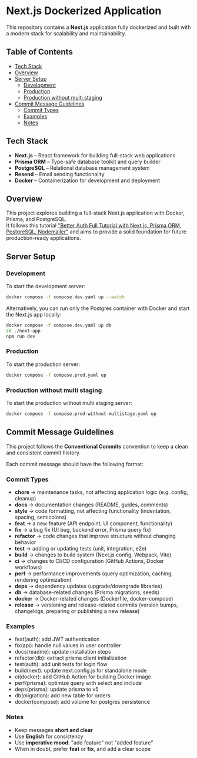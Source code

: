 # Next.js Dockerized Application

This repository contains a **Next.js** application fully dockerized and built with a modern stack for scalability and maintainability.

## Table of Contents

- [Tech Stack](#tech-stack)
- [Overview](#overview)
- [Server Setup](#server-setup)
  - [Development](#development)
  - [Production](#production)
  - [Production without multi staging](#production-without-multi-staging)
- [Commit Message Guidelines](#commit-message-guidelines)
  - [Commit Types](#commit-types)
  - [Examples](#examples)
  - [Notes](#notes)

## Tech Stack

- **Next.js** – React framework for building full-stack web applications
- **Prisma ORM** – Type-safe database toolkit and query builder
- **PostgreSQL** – Relational database management system
- **Resend** – Email sending functionality
- **Docker** – Containerization for development and deployment

## Overview

This project explores building a full-stack Next.js application with Docker, Prisma, and PostgreSQL.  
It follows this tutorial ["Better Auth Full Tutorial with Next.js, Prisma ORM, PostgreSQL, Nodemailer"](https://www.youtube.com/watch?v=N4meIif7Jtc) and aims to provide a solid foundation for future production-ready applications.

## Server Setup

### Development

To start the development server:

```bash
docker compose -f compose.dev.yaml up --watch
```

Alternatively, you can run only the Postgres container with Docker and start the Next.js app locally:

```bash
docker compose -f compose.dev.yaml up db
cd ./next-app
npm run dev
```

### Production

To start the production server:

```bash
docker compose -f compose.prod.yaml up
```

### Production without multi staging

To start the production without multi staging server:

```bash
docker compose -f compose.prod-without-multistage.yaml up
```

## Commit Message Guidelines

This project follows the **Conventional Commits** convention to keep a clean and consistent commit history.

Each commit message should have the following format:

### Commit Types

- **chore** → maintenance tasks, not affecting application logic (e.g. config, cleanup)
- **docs** → documentation changes (README, guides, comments)
- **style** → code formatting, not affecting functionality (indentation, spacing, semicolons)
- **feat** → a new feature (API endpoint, UI component, functionality)
- **fix** → a bug fix (UI bug, backend error, Prisma query fix)
- **refactor** → code changes that improve structure without changing behavior
- **test** → adding or updating tests (unit, integration, e2e)
- **build** → changes to build system (Next.js config, Webpack, Vite)
- **ci** → changes to CI/CD configuration (GitHub Actions, Docker workflows)
- **perf** → performance improvements (query optimization, caching, rendering optimization)
- **deps** → dependency updates (upgrade/downgrade libraries)
- **db** → database-related changes (Prisma migrations, seeds)
- **docker** → Docker-related changes (Dockerfile, docker-compose)
- **release** → versioning and release-related commits (version bumps, changelogs, preparing or publishing a new release)

### Examples

- feat(auth): add JWT authentication
- fix(api): handle null values in user controller
- docs(readme): update installation steps
- refactor(db): extract prisma client initialization
- test(auth): add unit tests for login flow
- build(next): update next.config.js for standalone mode
- ci(docker): add GitHub Action for building Docker image
- perf(prisma): optimize query with select and include
- deps(prisma): update prisma to v5
- db(migration): add new table for orders
- docker(compose): add volume for postgres persistence

### Notes

- Keep messages **short and clear**
- Use **English** for consistency
- Use **imperative mood**: "add feature" not "added feature"
- When in doubt, prefer **feat** or **fix**, and add a clear scope
